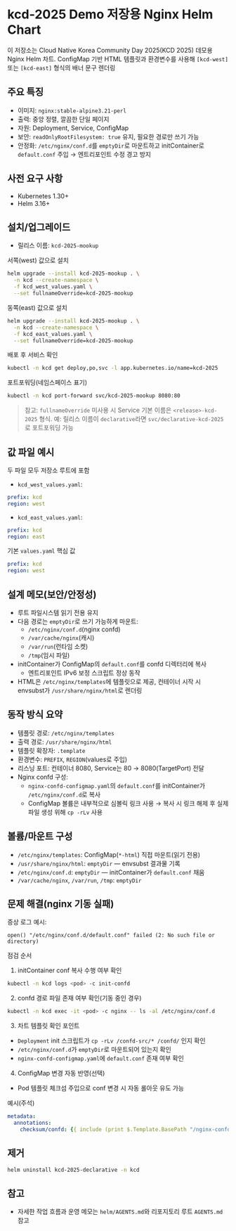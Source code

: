 # kcd-2025 Demo 저장용 Nginx Helm Chart

이 저장소는 Cloud Native Korea Community Day 2025(KCD 2025) 데모용
Nginx Helm 차트. ConfigMap 기반 HTML 템플릿과 환경변수를 사용해
`[kcd-west]` 또는 `[kcd-east]` 형식의 배너 문구 렌더링

## 주요 특징

- 이미지: `nginx:stable-alpine3.21-perl`
- 출력: 중앙 정렬, 깔끔한 단일 페이지
- 자원: Deployment, Service, ConfigMap
- 보안: `readOnlyRootFilesystem: true` 유지, 필요한 경로만 쓰기 가능
- 안정화: `/etc/nginx/conf.d`를 `emptyDir`로 마운트하고 initContainer로
  `default.conf` 주입 → 엔트리포인트 수정 경고 방지

## 사전 요구 사항

- Kubernetes 1.30+
- Helm 3.16+

## 설치/업그레이드

- 릴리스 이름: `kcd-2025-mookup`

서쪽(west) 값으로 설치

```bash
helm upgrade --install kcd-2025-mookup . \
  -n kcd --create-namespace \
  -f kcd_west_values.yaml \
  --set fullnameOverride=kcd-2025-mookup
```

동쪽(east) 값으로 설치

```bash
helm upgrade --install kcd-2025-mookup . \
  -n kcd --create-namespace \
  -f kcd_east_values.yaml \
  --set fullnameOverride=kcd-2025-mookup
```

배포 후 서비스 확인

```bash
kubectl -n kcd get deploy,po,svc -l app.kubernetes.io/name=kcd-2025
```

포트포워딩(네임스페이스 표기)

```bash
kubectl -n kcd port-forward svc/kcd-2025-mookup 8080:80
```

> 참고: `fullnameOverride` 미사용 시 Service 기본 이름은
> `<release>-kcd-2025` 형식. 예: 릴리스 이름이 `declarative`라면
> `svc/declarative-kcd-2025`로 포트포워딩 가능

## 값 파일 예시

두 파일 모두 저장소 루트에 포함

- `kcd_west_values.yaml`:

```yaml
prefix: kcd
region: west
```

- `kcd_east_values.yaml`:

```yaml
prefix: kcd
region: east
```

기본 `values.yaml` 핵심 값

```yaml
prefix: kcd
region: west
```

## 설계 메모(보안/안정성)

- 루트 파일시스템 읽기 전용 유지
- 다음 경로는 `emptyDir`로 쓰기 가능하게 마운트:
  - `/etc/nginx/conf.d`(nginx confd)
  - `/var/cache/nginx`(캐시)
  - `/var/run`(런타임 소켓)
  - `/tmp`(임시 파일)
- initContainer가 ConfigMap의 `default.conf`를 confd 디렉터리에 복사
  - 엔트리포인트 IPv6 보정 스크립트 정상 동작
- HTML은 `/etc/nginx/templates`에 템플릿으로 제공, 컨테이너 시작 시
  envsubst가 `/usr/share/nginx/html`로 렌더링

## 동작 방식 요약

- 템플릿 경로: `/etc/nginx/templates`
- 출력 경로: `/usr/share/nginx/html`
- 템플릿 확장자: `.template`
- 환경변수: `PREFIX`, `REGION`(values로 주입)
- 리스닝 포트: 컨테이너 8080, Service는 80 → 8080(TargetPort) 전달
- Nginx confd 구성:
  - `nginx-confd-configmap.yaml`의 `default.conf`를 initContainer가
    `/etc/nginx/conf.d`로 복사
  - ConfigMap 볼륨은 내부적으로 심볼릭 링크 사용 → 복사 시 링크 해제 후
    실제 파일 생성 위해 `cp -rLv` 사용

## 볼륨/마운트 구성

- `/etc/nginx/templates`: ConfigMap(`*-html`) 직접 마운트(읽기 전용)
- `/usr/share/nginx/html`: `emptyDir` — envsubst 결과물 기록
- `/etc/nginx/conf.d`: `emptyDir` — initContainer가 `default.conf` 채움
- `/var/cache/nginx`, `/var/run`, `/tmp`: `emptyDir`

## 문제 해결(nginx 기동 실패)

증상 로그 예시:

```text
open() "/etc/nginx/conf.d/default.conf" failed (2: No such file or directory)
```

점검 순서

1) initContainer conf 복사 수행 여부 확인

```bash
kubectl -n kcd logs <pod> -c init-confd
```

2) confd 경로 파일 존재 여부 확인(기동 중인 경우)

```bash
kubectl -n kcd exec -it <pod> -c nginx -- ls -al /etc/nginx/conf.d
```

3) 차트 템플릿 확인 포인트

- `Deployment` init 스크립트가 `cp -rLv /confd-src/* /confd/` 인지 확인
- `/etc/nginx/conf.d`가 `emptyDir`로 마운트되어 있는지 확인
- `nginx-confd-configmap.yaml`에 `default.conf` 존재 여부 확인

4) ConfigMap 변경 자동 반영(선택)

- Pod 템플릿 체크섬 주입으로 conf 변경 시 자동 롤아웃 유도 가능

예시(주석)

```yaml
metadata:
  annotations:
    checksum/confd: {{ include (print $.Template.BasePath "/nginx-confd-configmap.yaml") . | sha256sum }}
```

## 제거

```bash
helm uninstall kcd-2025-declarative -n kcd
```

## 참고

- 자세한 작업 흐름과 운영 메모는 `helm/AGENTS.md`와 리포지토리 루트 `AGENTS.md` 참고
